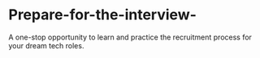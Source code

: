 # Prepare-for-the-interview-
A one-stop opportunity to learn and practice the recruitment process for your dream tech roles.
